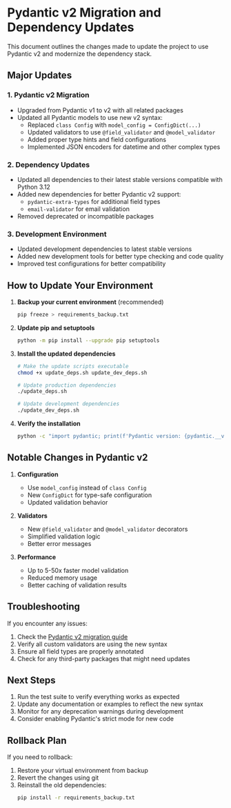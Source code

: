 # Pydantic v2 Migration and Dependency Updates

This document outlines the changes made to update the project to use Pydantic v2 and modernize the dependency stack.

## Major Updates

### 1. Pydantic v2 Migration
- Upgraded from Pydantic v1 to v2 with all related packages
- Updated all Pydantic models to use new v2 syntax:
  - Replaced `class Config` with `model_config = ConfigDict(...)`
  - Updated validators to use `@field_validator` and `@model_validator`
  - Added proper type hints and field configurations
  - Implemented JSON encoders for datetime and other complex types

### 2. Dependency Updates
- Updated all dependencies to their latest stable versions compatible with Python 3.12
- Added new dependencies for better Pydantic v2 support:
  - `pydantic-extra-types` for additional field types
  - `email-validator` for email validation
- Removed deprecated or incompatible packages

### 3. Development Environment
- Updated development dependencies to latest stable versions
- Added new development tools for better type checking and code quality
- Improved test configurations for better compatibility

## How to Update Your Environment

1. **Backup your current environment** (recommended)
   ```bash
   pip freeze > requirements_backup.txt
   ```

2. **Update pip and setuptools**
   ```bash
   python -m pip install --upgrade pip setuptools
   ```

3. **Install the updated dependencies**
   ```bash
   # Make the update scripts executable
   chmod +x update_deps.sh update_dev_deps.sh
   
   # Update production dependencies
   ./update_deps.sh
   
   # Update development dependencies
   ./update_dev_deps.sh
   ```

4. **Verify the installation**
   ```bash
   python -c "import pydantic; print(f'Pydantic version: {pydantic.__version__}')"
   ```

## Notable Changes in Pydantic v2

1. **Configuration**
   - Use `model_config` instead of `class Config`
   - New `ConfigDict` for type-safe configuration
   - Updated validation behavior

2. **Validators**
   - New `@field_validator` and `@model_validator` decorators
   - Simplified validation logic
   - Better error messages

3. **Performance**
   - Up to 5-50x faster model validation
   - Reduced memory usage
   - Better caching of validation results

## Troubleshooting

If you encounter any issues:

1. Check the [Pydantic v2 migration guide](https://docs.pydantic.dev/2.7/migration/)
2. Verify all custom validators are using the new syntax
3. Ensure all field types are properly annotated
4. Check for any third-party packages that might need updates

## Next Steps

1. Run the test suite to verify everything works as expected
2. Update any documentation or examples to reflect the new syntax
3. Monitor for any deprecation warnings during development
4. Consider enabling Pydantic's strict mode for new code

## Rollback Plan

If you need to rollback:

1. Restore your virtual environment from backup
2. Revert the changes using git
3. Reinstall the old dependencies:
   ```bash
   pip install -r requirements_backup.txt
   ```
